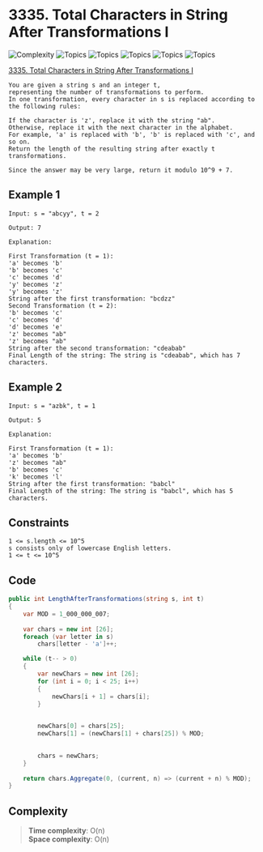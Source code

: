 # 3335. Total Characters in String After Transformations I

![Complexity](https://img.shields.io/badge/medium-yellow)
![Topics](https://img.shields.io/badge/hash_table-blue)
![Topics](https://img.shields.io/badge/math-blue)
![Topics](https://img.shields.io/badge/string-blue)
![Topics](https://img.shields.io/badge/dynamic_programming-blue)
![Topics](https://img.shields.io/badge/counting-blue)

[3335. Total Characters in String After Transformations I](https://leetcode.com/problems/total-characters-in-string-after-transformations-i/description/?envType=daily-question&envId=2025-05-13)

```
You are given a string s and an integer t, 
representing the number of transformations to perform. 
In one transformation, every character in s is replaced according to the following rules:

If the character is 'z', replace it with the string "ab".
Otherwise, replace it with the next character in the alphabet. 
For example, 'a' is replaced with 'b', 'b' is replaced with 'c', and so on.
Return the length of the resulting string after exactly t transformations.

Since the answer may be very large, return it modulo 10^9 + 7.
```

## Example 1
```
Input: s = "abcyy", t = 2

Output: 7

Explanation:

First Transformation (t = 1):
'a' becomes 'b'
'b' becomes 'c'
'c' becomes 'd'
'y' becomes 'z'
'y' becomes 'z'
String after the first transformation: "bcdzz"
Second Transformation (t = 2):
'b' becomes 'c'
'c' becomes 'd'
'd' becomes 'e'
'z' becomes "ab"
'z' becomes "ab"
String after the second transformation: "cdeabab"
Final Length of the string: The string is "cdeabab", which has 7 characters.
```

## Example 2
```
Input: s = "azbk", t = 1

Output: 5

Explanation:

First Transformation (t = 1):
'a' becomes 'b'
'z' becomes "ab"
'b' becomes 'c'
'k' becomes 'l'
String after the first transformation: "babcl"
Final Length of the string: The string is "babcl", which has 5 characters.
```

## Constraints
```
1 <= s.length <= 10^5
s consists only of lowercase English letters.
1 <= t <= 10^5
```

## Code
```csharp
public int LengthAfterTransformations(string s, int t)
{
    var MOD = 1_000_000_007;
   
    var chars = new int [26];
    foreach (var letter in s)
        chars[letter - 'a']++;

    while (t-- > 0)
    {
        var newChars = new int [26];
        for (int i = 0; i < 25; i++)
        {
            newChars[i + 1] = chars[i];
        }

       
        newChars[0] = chars[25];
        newChars[1] = (newChars[1] + chars[25]) % MOD;

       
        chars = newChars;
    }
   
    return chars.Aggregate(0, (current, n) => (current + n) % MOD);
}
```

## Complexity
> **Time complexity**: O(n)  
> **Space complexity**: O(n)